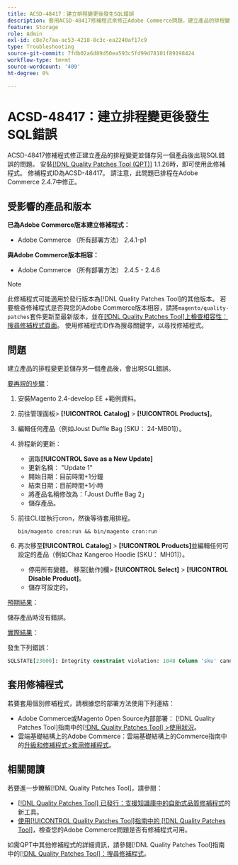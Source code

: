 ```yaml
---
title: ACSD-48417：建立排程變更後發生SQL錯誤
description: 套用ACSD-48417修補程式來修正Adobe Commerce問題，建立產品的排程變更並儲存另一個產品後，出現SQL錯誤。
feature: Storage
role: Admin
exl-id: c8e7c7aa-ac53-4218-8c3c-ea2240af17c9
type: Troubleshooting
source-git-commit: 7fdb02a6d89d50ea593c5fd99d78101f89198424
workflow-type: tm+mt
source-wordcount: '409'
ht-degree: 0%

---
```


# ACSD-48417：建立排程變更後發生SQL錯誤

ACSD-48417修補程式修正建立產品的排程變更並儲存另一個產品後出現SQL錯誤的問題。 安裝[[!DNL Quality Patches Tool (QPT)]](https://experienceleague.adobe.com/en/docs/commerce-operations/tools/quality-patches-tool/quality-patches-tool-to-self-serve-quality-patches) 1.1.26時，即可使用此修補程式。 修補程式ID為ACSD-48417。 請注意，此問題已排程在Adobe Commerce 2.4.7中修正。

## 受影響的產品和版本

**已為Adobe Commerce版本建立修補程式：**

* Adobe Commerce （所有部署方法） 2.4.1-p1

**與Adobe Commerce版本相容：**

* Adobe Commerce （所有部署方法） 2.4.5 - 2.4.6

>[!NOTE]
>
>此修補程式可能適用於發行版本為[!DNL Quality Patches Tool]的其他版本。 若要檢查修補程式是否與您的Adobe Commerce版本相容，請將`magento/quality-patches`套件更新至最新版本，並在[[!DNL Quality Patches Tool]上檢查相容性：搜尋修補程式頁面](https://experienceleague.adobe.com/tools/commerce-quality-patches/index.html)。 使用修補程式ID作為搜尋關鍵字，以尋找修補程式。

## 問題

建立產品的排程變更並儲存另一個產品後，會出現SQL錯誤。

<u>要再現的步驟</u>：

1. 安裝Magento 2.4-develop EE +範例資料。
1. 前往管理面板> **[!UICONTROL Catalog]** > **[!UICONTROL Products]**。
1. 編輯任何產品（例如Joust Duffle Bag [SKU： 24-MB01]）。
1. 排程新的更新：
   * 選取&#x200B;**[!UICONTROL Save as a New Update]**
   * 更新名稱： &quot;Update 1&quot;
   * 開始日期：目前時間+1分鐘
   * 結束日期：目前時間+1小時
   * 將產品名稱修改為：「Joust Duffle Bag 2」
   * 儲存產品。
1. 前往CLI並執行cron，然後等待套用排程。

   ```
   bin/magento cron:run && bin/magento cron:run
   ```

1. 再次移至&#x200B;**[!UICONTROL Catalog]** > **[!UICONTROL Products]**&#x200B;並編輯任何可設定的產品（例如Chaz Kangeroo Hoodie [SKU： MH01]）。

   * 停用所有變體。 移至[動作]欄> **[!UICONTROL Select]** > **[!UICONTROL Disable Product]**。
   * 儲存可設定的。

<u>預期結果</u>：

儲存產品時沒有錯誤。

<u>實際結果</u>：

發生下列錯誤：

```SQL
SQLSTATE[23000]: Integrity constraint violation: 1048 Column 'sku' cannot be null, query was: INSERT INTO `catalog_product_entity` (`entity_id`, `sku`, `row_id`, `created_in`, `updated_in`) VALUES (?, ?, ?, ?, ?)
```

## 套用修補程式

若要套用個別修補程式，請根據您的部署方法使用下列連結：

* Adobe Commerce或Magento Open Source內部部署： [!DNL Quality Patches Tool]指南中的[[!DNL Quality Patches Tool] >使用狀況](/help/tools/quality-patches-tool/usage.md)。
* 雲端基礎結構上的Adobe Commerce：雲端基礎結構上的Commerce指南中的[升級和修補程式>套用修補程式](https://experienceleague.adobe.com/docs/commerce-cloud-service/user-guide/develop/upgrade/apply-patches.html)。

## 相關閱讀

若要進一步瞭解[!DNL Quality Patches Tool]，請參閱：

* [[!DNL Quality Patches Tool] 已發行：支援知識庫中的自助式品質修補程式](https://experienceleague.adobe.com/en/docs/commerce-operations/tools/quality-patches-tool/quality-patches-tool-to-self-serve-quality-patches)的新工具。
* [使用[!UICONTROL Quality Patches Tool]指南中的 [!DNL Quality Patches Tool]](/help/tools/quality-patches-tool/patches-available-in-qpt/check-patch-for-magento-issue-with-magento-quality-patches.md)，檢查您的Adobe Commerce問題是否有修補程式可用。


如需QPT中其他修補程式的詳細資訊，請參閱[!DNL Quality Patches Tool]指南中的[[!DNL Quality Patches Tool]：搜尋修補程式](https://experienceleague.adobe.com/tools/commerce-quality-patches/index.html)。
